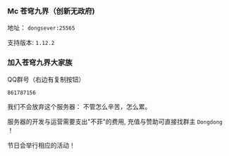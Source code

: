 ### Mc 苍穹九界（创新无政府)

地址： `dongsever:25565`

支持版本: `1.12.2`

### 加入苍穹九界大家族
QQ群号（右边有复制按钮）
```markdown
861787156
```

我们不会放弃这个服务器：
不管怎么辛苦，怎么累。

服务器的开发与运营需要支出"不菲"的费用,
充值与赞助可直接找群主 `Dongdong` ！

节日会举行相应的活动！

